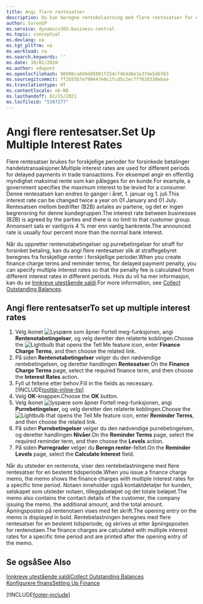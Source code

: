 ```yaml
---
title: Angi flere rentesatser
description: Du kan beregne rentebelastning med flere rentesatser for en bestemt periode. Renteberegningen fungerer på samme måte for alle rentebelastninger. Det er bare satsen for renten for en bestemt periode som varierer.
author: SorenGP
ms.service: dynamics365-business-central
ms.topic: conceptual
ms.devlang: na
ms.tgt_pltfrm: na
ms.workload: na
ms.search.keywords: ''
ms.date: 10/01/2020
ms.author: edupont
ms.openlocfilehash: 96098ca669dd5001f334cf464d8e3a37de5dbf03
ms.sourcegitcommit: ff2b55b7e790447e0c1fcd5c2ec7f7610338ebaa
ms.translationtype: HT
ms.contentlocale: nb-NO
ms.lasthandoff: 02/15/2021
ms.locfileid: "5387277"
---
```

# <a name="set-up-multiple-interest-rates"></a><span data-ttu-id="ad9d7-104">Angi flere rentesatser.</span><span class="sxs-lookup"><span data-stu-id="ad9d7-104">Set Up Multiple Interest Rates</span></span>
<span data-ttu-id="ad9d7-105">Flere rentesatser brukes for forskjellige perioder for forsinkede betalinger handelstransaksjoner.</span><span class="sxs-lookup"><span data-stu-id="ad9d7-105">Multiple interest rates are used for different periods for delayed payments in trade transactions.</span></span> <span data-ttu-id="ad9d7-106">For eksempel angir en offentlig myndighet maksimal rente som kan pålegges for en kunde.</span><span class="sxs-lookup"><span data-stu-id="ad9d7-106">For example, a government specifies the maximum interest to be levied for a consumer.</span></span> <span data-ttu-id="ad9d7-107">Denne rentesatsen kan endres to ganger i året, 1. januar og 1. juli.</span><span class="sxs-lookup"><span data-stu-id="ad9d7-107">This interest rate can be changed twice a year on 01 January and 01 July.</span></span> <span data-ttu-id="ad9d7-108">Rentesatsen mellom bedrifter (B2B) avtales av partene, og det er ingen begrensning for denne kundegruppen.</span><span class="sxs-lookup"><span data-stu-id="ad9d7-108">The interest rate between businesses (B2B) is agreed by the parties and there is no limit to that customer group.</span></span> <span data-ttu-id="ad9d7-109">Annonsert sats er vanligvis 4 % mer enn vanlig bankrente.</span><span class="sxs-lookup"><span data-stu-id="ad9d7-109">The announced rate is usually four percent more than the normal bank interest.</span></span>

<span data-ttu-id="ad9d7-110">Når du oppretter rentenotabetingelser og purrebetingelser for straff for forsinket betaling, kan du angi flere rentesatser slik at straffegebyret beregnes fra forskjellige renter i forskjellige perioder.</span><span class="sxs-lookup"><span data-stu-id="ad9d7-110">When you create finance charge terms and reminder terms, for delayed payment penalty, you can specify multiple interest rates so that the penalty fee is calculated from different interest rates in different periods.</span></span> <span data-ttu-id="ad9d7-111">Hvis du vil ha mer informasjon, kan du se [Innkreve utestående saldi](receivables-collect-outstanding-balances.md).</span><span class="sxs-lookup"><span data-stu-id="ad9d7-111">For more information, see [Collect Outstanding Balances](receivables-collect-outstanding-balances.md).</span></span>

## <a name="to-set-up-multiple-interest-rates"></a><span data-ttu-id="ad9d7-112">Angi flere rentesatser</span><span class="sxs-lookup"><span data-stu-id="ad9d7-112">To set up multiple interest rates</span></span>  
1.  <span data-ttu-id="ad9d7-113">Velg ikonet ![Lyspære som åpner Fortell meg-funksjonen](media/ui-search/search_small.png "Fortell hva du vil gjøre"), angi **Rentenotabetingelser**, og velg deretter den relaterte koblingen.</span><span class="sxs-lookup"><span data-stu-id="ad9d7-113">Choose the ![Lightbulb that opens the Tell Me feature](media/ui-search/search_small.png "Tell me what you want to do") icon, enter **Finance Charge Terms**, and then choose the related link.</span></span>  
2.  <span data-ttu-id="ad9d7-114">På siden **Rentenotabetingelser** velger du den nødvendige rentebetingelsen, og deretter handlingen **Rentesatser**.</span><span class="sxs-lookup"><span data-stu-id="ad9d7-114">On the **Finance Charge Terms** page, select the required finance term, and then choose the **Interest Rates** action.</span></span>  
3.  <span data-ttu-id="ad9d7-115">Fyll ut feltene etter behov.</span><span class="sxs-lookup"><span data-stu-id="ad9d7-115">Fill in the fields as necessary.</span></span> [!INCLUDE[tooltip-inline-tip](includes/tooltip-inline-tip_md.md)]
4.  <span data-ttu-id="ad9d7-116">Velg **OK**-knappen.</span><span class="sxs-lookup"><span data-stu-id="ad9d7-116">Choose the **OK** button.</span></span>  
5.  <span data-ttu-id="ad9d7-117">Velg ikonet ![lyspære som åpner Fortell meg-funksjonen](media/ui-search/search_small.png "Fortell hva du vil gjøre"), angi **Purrebetingelser**, og velg deretter den relaterte koblingen.</span><span class="sxs-lookup"><span data-stu-id="ad9d7-117">Choose the ![Lightbulb that opens the Tell Me feature](media/ui-search/search_small.png "Tell me what you want to do") icon, enter **Reminder Terms**, and then choose the related link.</span></span>  
6.  <span data-ttu-id="ad9d7-118">På siden **Purrebetingelser** velger du den nødvendige purrebetingelsen, og deretter handlingen **Nivåer**.</span><span class="sxs-lookup"><span data-stu-id="ad9d7-118">On the **Reminder Terms** page, select the required reminder term, and then choose the **Levels** action.</span></span>  
7.  <span data-ttu-id="ad9d7-119">På siden **Purregrader** velger du **Beregn renter**-feltet.</span><span class="sxs-lookup"><span data-stu-id="ad9d7-119">On the **Reminder Levels** page, select the **Calculate Interest** field.</span></span>  

<span data-ttu-id="ad9d7-120">Når du utsteder en rentenota, viser den rentebelastningene med flere rentesatser for en bestemt tidsperiode.</span><span class="sxs-lookup"><span data-stu-id="ad9d7-120">When you issue a finance charge memo, the memo shows the finance charges with multiple interest rates for a specific time period.</span></span> <span data-ttu-id="ad9d7-121">Notaen inneholder også kontaktdetaljer for kunden, selskapet som utsteder notaen, tilleggsbeløpet og det totale beløpet.</span><span class="sxs-lookup"><span data-stu-id="ad9d7-121">The memo also contains the contact details of the customer, the company issuing the memo, the additional amount, and the total amount.</span></span> <span data-ttu-id="ad9d7-122">Åpningsposten på rentenotaen vises med fet skrift.</span><span class="sxs-lookup"><span data-stu-id="ad9d7-122">The opening entry on the memo is displayed in bold.</span></span> <span data-ttu-id="ad9d7-123">Rentebelastningen beregnes med flere rentesatser for en bestemt tidsperiode, og skrives ut etter åpningsposten for rentenotaen.</span><span class="sxs-lookup"><span data-stu-id="ad9d7-123">The finance charges are calculated with multiple interest rates for a specific time period and are printed after the opening entry of the memo.</span></span>  

## <a name="see-also"></a><span data-ttu-id="ad9d7-124">Se også</span><span class="sxs-lookup"><span data-stu-id="ad9d7-124">See Also</span></span>  
[<span data-ttu-id="ad9d7-125">Innkreve utestående saldi</span><span class="sxs-lookup"><span data-stu-id="ad9d7-125">Collect Outstanding Balances</span></span>](receivables-collect-outstanding-balances.md)  
[<span data-ttu-id="ad9d7-126">Konfigurere finans</span><span class="sxs-lookup"><span data-stu-id="ad9d7-126">Setting Up Finance</span></span>](finance-setup-finance.md)


[!INCLUDE[footer-include](includes/footer-banner.md)]